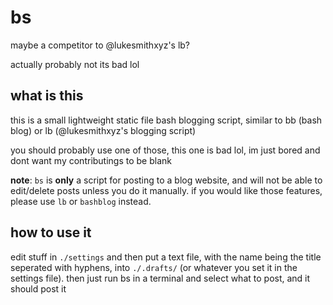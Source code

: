 # bs
maybe a competitor to @lukesmithxyz's lb?

actually probably not its bad lol


## what is this
this is a small lightweight static file bash blogging script, similar
to bb (bash blog) or lb (@lukesmithxyz's blogging script)

you should probably use one of those, this one is bad lol, im just bored
and dont want my contributings to be blank

**note**: `bs` is **only** a script for posting to a blog website, and
will not be able to edit/delete posts unless you do it manually. if you
would like those features, please use `lb` or `bashblog` instead.

## how to use it
edit stuff in `./settings` and then put a text file, with the name being the
title seperated with hyphens, into `./.drafts/` (or whatever you set it in
the settings file). then just run bs in a terminal and select what to post,
and it should post it

